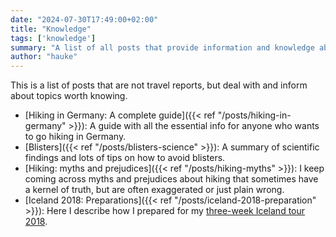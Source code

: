 ```yaml
---
date: "2024-07-30T17:49:00+02:00"
title: "Knowledge"
tags: ['knowledge']
summary: "A list of all posts that provide information and knowledge about hiking, trekking and packrafting."
author: "hauke"
---
```


This is a list of posts that are not travel reports, but deal with and inform about topics worth knowing.

* [Hiking in Germany: A complete guide]({{< ref "/posts/hiking-in-germany" >}}): A guide with all the essential info for anyone who wants to go hiking in Germany.
* [Blisters]({{< ref "/posts/blisters-science" >}}): A summary of scientific findings and lots of tips on how to avoid blisters.
* [Hiking: myths and prejudices]({{< ref "/posts/hiking-myths" >}}): I keep coming across myths and prejudices about hiking that sometimes have a kernel of truth, but are often exaggerated or just plain wrong.
* [Iceland 2018: Preparations]({{< ref "/posts/iceland-2018-preparation" >}}): Here I describe how I prepared for my [three-week Iceland tour 2018](/en/pages/iceland/#2018).